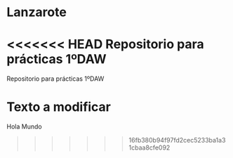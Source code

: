 # Lanzarote
<<<<<<< HEAD
Repositorio para prácticas 1ºDAW
=======
Repositorio para prácticas 1ºDAW

# Texto a modificar
Hola Mundo
>>>>>>> 16fb380b94f97fd2cec5233ba1a31cbaa8cfe092
